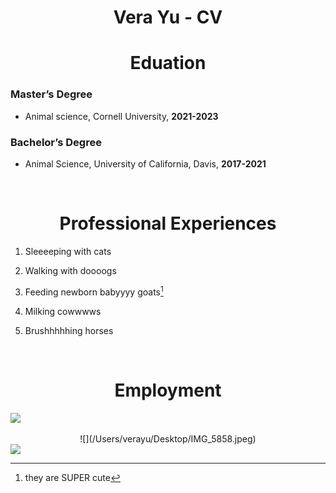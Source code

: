 Vera Yu - CV
================

<style type="text/css">
h1, h2 {
  text-align: center;
}
</style>

# Eduation

### Master’s Degree

- Animal science, Cornell University, **2021-2023**

### Bachelor’s Degree

- Animal Science, University of California, Davis, **2017-2021**

<br>

# Professional Experiences

1.  Sleeeeping with cats

2.  Walking with doooogs

3.  Feeding newborn babyyyy goats[^1]

4.  Milking cowwwws

5.  Brushhhhhing horses

<br>

# Employment

<img src="../../IMG_7104.JPG" style="display: block; margin: auto;" />

<br>

<center>
![](/Users/verayu/Desktop/IMG_5858.jpeg)
</center>

<img src="../../IMG_5858.jpeg" style="display: block; margin: auto;" />

[^1]: they are SUPER cute
